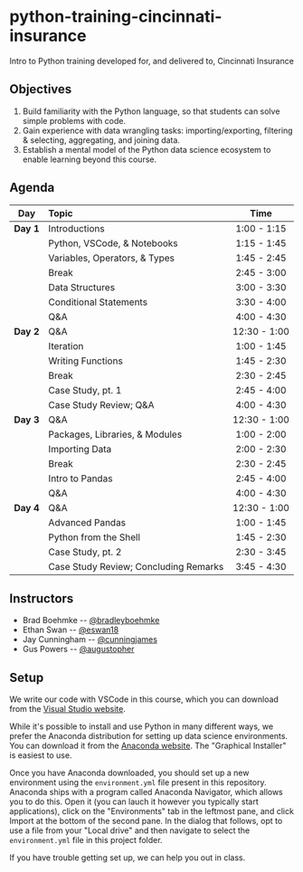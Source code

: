 # python-training-cincinnati-insurance

Intro to Python training developed for, and delivered to, Cincinnati Insurance

## Objectives

1. Build familiarity with the Python language, so that students can solve simple problems with code.
2. Gain experience with data wrangling tasks: importing/exporting, filtering & selecting, aggregating, and joining data.
3. Establish a mental model of the Python data science ecosystem to enable learning beyond this course.

## Agenda

| Day       | Topic                                                                          |     Time      |
| :--------:| :----------------------------------------------------------------------------- | :-----------: |
| __Day 1__ | Introductions                                                                  |  1:00 - 1:15  |
|           | Python, VSCode, & Notebooks                                                    |  1:15 - 1:45  |
|           | Variables, Operators, & Types                                                  |  1:45 - 2:45  |
|           | Break                                                                          |  2:45 - 3:00  |
|           | Data Structures                                                                |  3:00 - 3:30  |
|           | Conditional Statements                                                         |  3:30 - 4:00  |
|           | Q\&A                                                                           |  4:00 - 4:30  |
| __Day 2__ | Q\&A                                                                           | 12:30 - 1:00  |
|           | Iteration                                                                      |  1:00 - 1:45  |
|           | Writing Functions                                                              |  1:45 - 2:30  |
|           | Break                                                                          |  2:30 - 2:45  |
|           | Case Study, pt. 1                                                              |  2:45 - 4:00  |
|           | Case Study Review; Q&A                                                         |  4:00 - 4:30  |
| __Day 3__ | Q\&A                                                                           | 12:30 - 1:00  |
|           | Packages, Libraries, & Modules                                                 |  1:00 - 2:00  |
|           | Importing Data                                                                 |  2:00 - 2:30  |
|           | Break                                                                          |  2:30 - 2:45  |
|           | Intro to Pandas                                                                |  2:45 - 4:00  |
|           | Q\&A                                                                           |  4:00 - 4:30  |
| __Day 4__ | Q\&A                                                                           | 12:30 - 1:00  |
|           | Advanced Pandas                                                                |  1:00 - 1:45  |
|           | Python from the Shell                                                          |  1:45 - 2:30  |
|           | Case Study, pt. 2                                                              |  2:30 - 3:45  |
|           | Case Study Review; Concluding Remarks                                          |  3:45 - 4:30  |

## Instructors

- Brad Boehmke -- [@bradleyboehmke](https://github.com/bradleyboehmke)
- Ethan Swan -- [@eswan18](https://github.com/eswan18)
- Jay Cunningham -- [@cunningjames](https://github.com/cunningjames)
- Gus Powers -- [@augustopher](https://github.com/augustopher)

## Setup

We write our code with VSCode in this course, which you can download from the [Visual Studio website](https://code.visualstudio.com/download).

While it's possible to install and use Python in many different ways, we prefer the Anaconda distribution for setting up data science environments.
You can download it from the [Anaconda website](https://www.anaconda.com/products/distribution).
The "Graphical Installer" is easiest to use.

Once you have Anaconda downloaded, you should set up a new environment using the `environment.yml` file present in this repository.
Anaconda ships with a program called Anaconda Navigator, which allows you to do this.
Open it (you can lauch it however you typically start applications), click on the "Environments" tab in the leftmost pane, and click Import at the bottom of the second pane.
In the dialog that follows, opt to use a file from your "Local drive" and then navigate to select the `environment.yml` file in this project folder.

If you have trouble getting set up, we can help you out in class.
